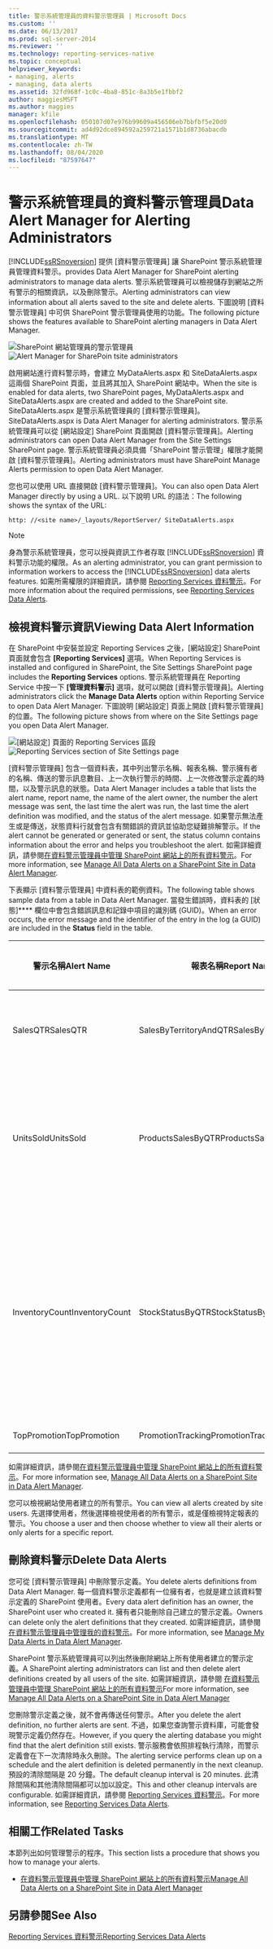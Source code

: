 ```yaml
---
title: 警示系統管理員的資料警示管理員 | Microsoft Docs
ms.custom: ''
ms.date: 06/13/2017
ms.prod: sql-server-2014
ms.reviewer: ''
ms.technology: reporting-services-native
ms.topic: conceptual
helpviewer_keywords:
- managing, alerts
- managing, data alerts
ms.assetid: 32fd968f-1c0c-4ba8-851c-8a3b5e1fbbf2
author: maggiesMSFT
ms.author: maggies
manager: kfile
ms.openlocfilehash: 050107d07e976b99609a456506eb7bbfbf5e20d0
ms.sourcegitcommit: ad4d92dce894592a259721a1571b1d8736abacdb
ms.translationtype: MT
ms.contentlocale: zh-TW
ms.lasthandoff: 08/04/2020
ms.locfileid: "87597647"
---
```

# <a name="data-alert-manager-for-alerting-administrators"></a><span data-ttu-id="807d6-102">警示系統管理員的資料警示管理員</span><span class="sxs-lookup"><span data-stu-id="807d6-102">Data Alert Manager for Alerting Administrators</span></span>
  [!INCLUDE[ssRSnoversion](../includes/ssrsnoversion-md.md)] <span data-ttu-id="807d6-103">提供 [資料警示管理員] 讓 SharePoint 警示系統管理員管理資料警示。</span><span class="sxs-lookup"><span data-stu-id="807d6-103">provides Data Alert Manager for SharePoint alerting administrators to manage data alerts.</span></span> <span data-ttu-id="807d6-104">警示系統管理員可以檢視儲存到網站之所有警示的相關資訊，以及刪除警示。</span><span class="sxs-lookup"><span data-stu-id="807d6-104">Alerting administrators can view information about all alerts saved to the site and delete alerts.</span></span> <span data-ttu-id="807d6-105">下圖說明 [資料警示管理員] 中可供 SharePoint 警示管理員使用的功能。</span><span class="sxs-lookup"><span data-stu-id="807d6-105">The following picture shows the features available to SharePoint alerting managers in Data Alert Manager.</span></span>

 <span data-ttu-id="807d6-106">![SharePoint 網站管理員的警示管理員](media/rs-alertmanagersite.gif "SharePoint 網站管理員的警示管理員")</span><span class="sxs-lookup"><span data-stu-id="807d6-106">![Alert Manager for SharePoin tsite administrators](media/rs-alertmanagersite.gif "Alert Manager for SharePoin tsite administrators")</span></span>

 <span data-ttu-id="807d6-107">啟用網站進行資料警示時，會建立 MyDataAlerts.aspx 和 SiteDataAlerts.aspx 這兩個 SharePoint 頁面，並且將其加入 SharePoint 網站中。</span><span class="sxs-lookup"><span data-stu-id="807d6-107">When the site is enabled for data alerts, two SharePoint pages, MyDataAlerts.aspx and SiteDataAlerts.aspx are created and added to the SharePoint site.</span></span> <span data-ttu-id="807d6-108">SiteDataAlerts.aspx 是警示系統管理員的 [資料警示管理員]。</span><span class="sxs-lookup"><span data-stu-id="807d6-108">SiteDataAlerts.aspx is Data Alert Manager for alerting administrators.</span></span> <span data-ttu-id="807d6-109">警示系統管理員可以從 [網站設定] SharePoint 頁面開啟 [資料警示管理員]。</span><span class="sxs-lookup"><span data-stu-id="807d6-109">Alerting administrators can open Data Alert Manager from the Site Settings SharePoint page.</span></span> <span data-ttu-id="807d6-110">警示系統管理員必須具備「SharePoint 警示管理」權限才能開啟 [資料警示管理員]。</span><span class="sxs-lookup"><span data-stu-id="807d6-110">Alerting administrators must have SharePoint Manage Alerts permission to open Data Alert Manager.</span></span>

 <span data-ttu-id="807d6-111">您也可以使用 URL 直接開啟 [資料警示管理員]。</span><span class="sxs-lookup"><span data-stu-id="807d6-111">You can also open Data Alert Manager directly by using a URL.</span></span> <span data-ttu-id="807d6-112">以下說明 URL 的語法：</span><span class="sxs-lookup"><span data-stu-id="807d6-112">The following shows the syntax of the URL:</span></span>

 `http: //<site name>/_layouts/ReportServer/ SiteDataAlerts.aspx`

> [!NOTE]
>  <span data-ttu-id="807d6-113">身為警示系統管理員，您可以授與資訊工作者存取 [!INCLUDE[ssRSnoversion](../includes/ssrsnoversion-md.md)] 資料警示功能的權限。</span><span class="sxs-lookup"><span data-stu-id="807d6-113">As an alerting administrator, you can grant permission to information workers to access the [!INCLUDE[ssRSnoversion](../includes/ssrsnoversion-md.md)] data alerts features.</span></span> <span data-ttu-id="807d6-114">如需所需權限的詳細資訊，請參閱 [Reporting Services 資料警示](../ssms/agent/alerts.md)。</span><span class="sxs-lookup"><span data-stu-id="807d6-114">For more information about the required permissions, see [Reporting Services Data Alerts](../ssms/agent/alerts.md).</span></span>

##  <a name="viewing-data-alert-information"></a><a name="ViewingAlerts"></a> <span data-ttu-id="807d6-115">檢視資料警示資訊</span><span class="sxs-lookup"><span data-stu-id="807d6-115">Viewing Data Alert Information</span></span>
 <span data-ttu-id="807d6-116">在 SharePoint 中安裝並設定 Reporting Services 之後，[網站設定] SharePoint 頁面就會包含 **[Reporting Services]** 選項。</span><span class="sxs-lookup"><span data-stu-id="807d6-116">When Reporting Services is installed and configured in SharePoint, the Site Settings SharePoint page includes the **Reporting Services** options.</span></span> <span data-ttu-id="807d6-117">警示系統管理員在 Reporting Service 中按一下 **[管理資料警示]** 選項，就可以開啟 [資料警示管理員]。</span><span class="sxs-lookup"><span data-stu-id="807d6-117">Alerting administrators click the **Manage Data Alerts** option within Reporting Service to open Data Alert Manager.</span></span> <span data-ttu-id="807d6-118">下圖說明 [網站設定] 頁面上開啟 [資料警示管理員] 的位置。</span><span class="sxs-lookup"><span data-stu-id="807d6-118">The following picture shows from where on the Site Settings page you open Data Alert Manager.</span></span>

 <span data-ttu-id="807d6-119">![[網站設定] 頁面的 Reporting Services 區段](media/rs-sitesettings.gif "[網站設定] 頁面的 Reporting Services 區段")</span><span class="sxs-lookup"><span data-stu-id="807d6-119">![Reporting Services section of Site Settings page](media/rs-sitesettings.gif "Reporting Services section of Site Settings page")</span></span>

 <span data-ttu-id="807d6-120">[資料警示管理員] 包含一個資料表，其中列出警示名稱、報表名稱、警示擁有者的名稱、傳送的警示訊息數目、上一次執行警示的時間、上一次修改警示定義的時間，以及警示訊息的狀態。</span><span class="sxs-lookup"><span data-stu-id="807d6-120">Data Alert Manager includes a table that lists the alert name, report name, the name of the alert owner, the number the alert message was sent, the last time the alert was run, the last time the alert definition was modified, and the status of the alert message.</span></span> <span data-ttu-id="807d6-121">如果警示無法產生或是傳送，狀態資料行就會包含有關錯誤的資訊並協助您疑難排解警示。</span><span class="sxs-lookup"><span data-stu-id="807d6-121">If the alert cannot be generated or generated or sent, the status column contains information about the error and helps you troubleshoot the alert.</span></span> <span data-ttu-id="807d6-122">如需詳細資訊，請參閱[在資料警示管理員中管理 SharePoint 網站上的所有資料警示](manage-all-data-alerts-on-a-sharepoint-site-in-data-alert-manager.md)。</span><span class="sxs-lookup"><span data-stu-id="807d6-122">For more information, see [Manage All Data Alerts on a SharePoint Site in Data Alert Manager](manage-all-data-alerts-on-a-sharepoint-site-in-data-alert-manager.md).</span></span>

 <span data-ttu-id="807d6-123">下表顯示 [資料警示管理員] 中資料表的範例資料。</span><span class="sxs-lookup"><span data-stu-id="807d6-123">The following table shows sample data from a table in Data Alert Manager.</span></span> <span data-ttu-id="807d6-124">當發生錯誤時，資料表的 [狀態]\*\*\*\* 欄位中會包含錯誤訊息和記錄中項目的識別碼 (GUID)。</span><span class="sxs-lookup"><span data-stu-id="807d6-124">When an error occurs, the error message and the identifier of the entry in the log (a GUID) are included in the **Status** field in the table.</span></span>

|<span data-ttu-id="807d6-125">警示名稱</span><span class="sxs-lookup"><span data-stu-id="807d6-125">Alert Name</span></span>|<span data-ttu-id="807d6-126">報表名稱</span><span class="sxs-lookup"><span data-stu-id="807d6-126">Report Name</span></span>|<span data-ttu-id="807d6-127">建立者</span><span class="sxs-lookup"><span data-stu-id="807d6-127">Created By</span></span>|<span data-ttu-id="807d6-128">傳送警示</span><span class="sxs-lookup"><span data-stu-id="807d6-128">Sent Alerts</span></span>|<span data-ttu-id="807d6-129">最後執行</span><span class="sxs-lookup"><span data-stu-id="807d6-129">Last Run</span></span>|<span data-ttu-id="807d6-130">上次修改</span><span class="sxs-lookup"><span data-stu-id="807d6-130">Last Modified</span></span>|<span data-ttu-id="807d6-131">狀態</span><span class="sxs-lookup"><span data-stu-id="807d6-131">Status</span></span>|
|----------------|-----------------|----------------|-----------------|--------------|-------------------|------------|
|<span data-ttu-id="807d6-132">SalesQTR</span><span class="sxs-lookup"><span data-stu-id="807d6-132">SalesQTR</span></span>|<span data-ttu-id="807d6-133">SalesByTerritoryAndQTR</span><span class="sxs-lookup"><span data-stu-id="807d6-133">SalesByTerritoryAndQTR</span></span>|<span data-ttu-id="807d6-134">Lauren Johnson</span><span class="sxs-lookup"><span data-stu-id="807d6-134">Lauren Johnson</span></span>|<span data-ttu-id="807d6-135">4</span><span class="sxs-lookup"><span data-stu-id="807d6-135">4</span></span>|<span data-ttu-id="807d6-136">6/12/2011</span><span class="sxs-lookup"><span data-stu-id="807d6-136">6/12/2011</span></span>|<span data-ttu-id="807d6-137">6/1/2011</span><span class="sxs-lookup"><span data-stu-id="807d6-137">6/1/2011</span></span>|<span data-ttu-id="807d6-138">上次警示執行成功，並且已傳送警示。</span><span class="sxs-lookup"><span data-stu-id="807d6-138">Last alert ran successfully and alert was sent.</span></span>|
|<span data-ttu-id="807d6-139">UnitsSold</span><span class="sxs-lookup"><span data-stu-id="807d6-139">UnitsSold</span></span>|<span data-ttu-id="807d6-140">ProductsSalesByQTR</span><span class="sxs-lookup"><span data-stu-id="807d6-140">ProductsSalesByQTR</span></span>|<span data-ttu-id="807d6-141">Michael Blythe</span><span class="sxs-lookup"><span data-stu-id="807d6-141">Michael Blythe</span></span>|<span data-ttu-id="807d6-142">2</span><span class="sxs-lookup"><span data-stu-id="807d6-142">2</span></span>|<span data-ttu-id="807d6-143">7/1/2011</span><span class="sxs-lookup"><span data-stu-id="807d6-143">7/1/2011</span></span>|<span data-ttu-id="807d6-144">6/28/2011</span><span class="sxs-lookup"><span data-stu-id="807d6-144">6/28/2011</span></span>|<span data-ttu-id="807d6-145">上次警示執行成功，但因為資料未變更所以未傳送警示。</span><span class="sxs-lookup"><span data-stu-id="807d6-145">Last alert ran successfully, but the data was unchanged and no alert was sent.</span></span>|
|<span data-ttu-id="807d6-146">InventoryCount</span><span class="sxs-lookup"><span data-stu-id="807d6-146">InventoryCount</span></span>|<span data-ttu-id="807d6-147">StockStatusByQTR</span><span class="sxs-lookup"><span data-stu-id="807d6-147">StockStatusByQTR</span></span>|<span data-ttu-id="807d6-148">Lauren Johnson</span><span class="sxs-lookup"><span data-stu-id="807d6-148">Lauren Johnson</span></span>|<span data-ttu-id="807d6-149">7</span><span class="sxs-lookup"><span data-stu-id="807d6-149">7</span></span>|<span data-ttu-id="807d6-150">7/10/2011</span><span class="sxs-lookup"><span data-stu-id="807d6-150">7/10/2011</span></span>|<span data-ttu-id="807d6-151">7/2/2011</span><span class="sxs-lookup"><span data-stu-id="807d6-151">7/2/2011</span></span>|<span data-ttu-id="807d6-152">\<error message>記錄檔包含有關錯誤的詳細資訊。</span><span class="sxs-lookup"><span data-stu-id="807d6-152">\<error message>The log file contains detailed information about the error.</span></span> <span data-ttu-id="807d6-153">請參閱識別碼為的記錄專案： \<GUID> 。</span><span class="sxs-lookup"><span data-stu-id="807d6-153">Refer to the log entry with the identifier: \<GUID>.</span></span>|
|<span data-ttu-id="807d6-154">TopPromotion</span><span class="sxs-lookup"><span data-stu-id="807d6-154">TopPromotion</span></span>|<span data-ttu-id="807d6-155">PromotionTracking</span><span class="sxs-lookup"><span data-stu-id="807d6-155">PromotionTracking</span></span>|<span data-ttu-id="807d6-156">Cristian Petculescu</span><span class="sxs-lookup"><span data-stu-id="807d6-156">Cristian Petculescu</span></span>|<span data-ttu-id="807d6-157">0</span><span class="sxs-lookup"><span data-stu-id="807d6-157">0</span></span>||<span data-ttu-id="807d6-158">5/23/2011</span><span class="sxs-lookup"><span data-stu-id="807d6-158">5/23/2011</span></span>|<span data-ttu-id="807d6-159">已建立警示。</span><span class="sxs-lookup"><span data-stu-id="807d6-159">Alert created.</span></span>|

 <span data-ttu-id="807d6-160">如需詳細資訊，請參閱[在資料警示管理員中管理 SharePoint 網站上的所有資料警示](manage-all-data-alerts-on-a-sharepoint-site-in-data-alert-manager.md)。</span><span class="sxs-lookup"><span data-stu-id="807d6-160">For more information see, [Manage All Data Alerts on a SharePoint Site in Data Alert Manager](manage-all-data-alerts-on-a-sharepoint-site-in-data-alert-manager.md).</span></span>

 <span data-ttu-id="807d6-161">您可以檢視網站使用者建立的所有警示。</span><span class="sxs-lookup"><span data-stu-id="807d6-161">You can view all alerts created by site users.</span></span> <span data-ttu-id="807d6-162">先選擇使用者，然後選擇檢視使用者的所有警示，或是僅檢視特定報表的警示。</span><span class="sxs-lookup"><span data-stu-id="807d6-162">You choose a user and then choose whether to view all their alerts or only alerts for a specific report.</span></span>


##  <a name="delete-data-alerts"></a><a name="DeleteAlerts"></a><span data-ttu-id="807d6-163">刪除資料警示</span><span class="sxs-lookup"><span data-stu-id="807d6-163">Delete Data Alerts</span></span>
 <span data-ttu-id="807d6-164">您可從 [資料警示管理員] 中刪除警示定義。</span><span class="sxs-lookup"><span data-stu-id="807d6-164">You delete alerts definitions from Data Alert Manager.</span></span> <span data-ttu-id="807d6-165">每一個資料警示定義都有一位擁有者，也就是建立該資料警示定義的 SharePoint 使用者。</span><span class="sxs-lookup"><span data-stu-id="807d6-165">Every data alert definition has an owner, the SharePoint user who created it.</span></span> <span data-ttu-id="807d6-166">擁有者只能刪除自己建立的警示定義。</span><span class="sxs-lookup"><span data-stu-id="807d6-166">Owners can delete only the alert definitions that they created.</span></span> <span data-ttu-id="807d6-167">如需詳細資訊，請參閱 [在資料警示管理員中管理我的資料警示](manage-my-data-alerts-in-data-alert-manager.md)。</span><span class="sxs-lookup"><span data-stu-id="807d6-167">For more information, see [Manage My Data Alerts in Data Alert Manager](manage-my-data-alerts-in-data-alert-manager.md).</span></span>

 <span data-ttu-id="807d6-168">SharePoint 警示系統管理員可以列出然後刪除網站上所有使用者建立的警示定義。</span><span class="sxs-lookup"><span data-stu-id="807d6-168">A SharePoint alerting administrators can list and then delete alert definitions created by all users of the site.</span></span> <span data-ttu-id="807d6-169">如需詳細資訊，請參閱 [在資料警示管理員中管理 SharePoint 網站上的所有資料警示](manage-all-data-alerts-on-a-sharepoint-site-in-data-alert-manager.md)</span><span class="sxs-lookup"><span data-stu-id="807d6-169">For more information, see [Manage All Data Alerts on a SharePoint Site in Data Alert Manager](manage-all-data-alerts-on-a-sharepoint-site-in-data-alert-manager.md)</span></span>

 <span data-ttu-id="807d6-170">您刪除警示定義之後，就不會再傳送任何警示。</span><span class="sxs-lookup"><span data-stu-id="807d6-170">After you delete the alert definition, no further alerts are sent.</span></span> <span data-ttu-id="807d6-171">不過，如果您查詢警示資料庫，可能會發現警示定義仍然存在。</span><span class="sxs-lookup"><span data-stu-id="807d6-171">However, if you query the alerting database you might find that the alert definition still exists.</span></span> <span data-ttu-id="807d6-172">警示服務會依照排程執行清除，而警示定義會在下一次清除時永久刪除。</span><span class="sxs-lookup"><span data-stu-id="807d6-172">The alerting service performs clean up on a schedule and the alert definition is deleted permanently in the next cleanup.</span></span> <span data-ttu-id="807d6-173">預設的清除間隔是 20 分鐘。</span><span class="sxs-lookup"><span data-stu-id="807d6-173">The default cleanup interval is 20 minutes.</span></span> <span data-ttu-id="807d6-174">此清除間隔和其他清除間隔都可以加以設定。</span><span class="sxs-lookup"><span data-stu-id="807d6-174">This and other cleanup intervals are configurable.</span></span> <span data-ttu-id="807d6-175">如需詳細資訊，請參閱 [Reporting Services 資料警示](../ssms/agent/alerts.md)。</span><span class="sxs-lookup"><span data-stu-id="807d6-175">For more information, see [Reporting Services Data Alerts](../ssms/agent/alerts.md).</span></span>


##  <a name="related-tasks"></a><a name="HowTo"></a> <span data-ttu-id="807d6-176">相關工作</span><span class="sxs-lookup"><span data-stu-id="807d6-176">Related Tasks</span></span>
 <span data-ttu-id="807d6-177">本節列出如何管理警示的程序。</span><span class="sxs-lookup"><span data-stu-id="807d6-177">This section lists a procedure that shows you how to manage your alerts.</span></span>

-   [<span data-ttu-id="807d6-178">在資料警示管理員中管理 SharePoint 網站上的所有資料警示</span><span class="sxs-lookup"><span data-stu-id="807d6-178">Manage All Data Alerts on a SharePoint Site in Data Alert Manager</span></span>](manage-all-data-alerts-on-a-sharepoint-site-in-data-alert-manager.md)


## <a name="see-also"></a><span data-ttu-id="807d6-179">另請參閱</span><span class="sxs-lookup"><span data-stu-id="807d6-179">See Also</span></span>
 [<span data-ttu-id="807d6-180">Reporting Services 資料警示</span><span class="sxs-lookup"><span data-stu-id="807d6-180">Reporting Services Data Alerts</span></span>](../ssms/agent/alerts.md)


